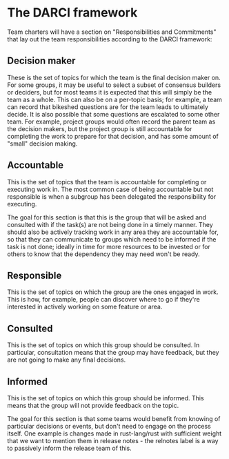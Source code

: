 # The DARCI framework

Team charters will have a section on "Responsibilities and Commitments" that lay out the team responsibilities according to the DARCI framework:

## Decision maker

These is the set of topics for which the team is the final decision maker on. For some groups, it may be useful to select a subset of consensus builders or deciders, but for most teams it is expected that this will simply be the team as a whole. This can also be on a per-topic basis; for example, a team can record that bikeshed questions are for the team leads to ultimately decide. It is also possible that some questions are escalated to some other team. For example, project groups would often record the parent team as the decision makers, but the project group is still accountable for completing the work to prepare for that decision, and has some amount of "small" decision making.

## Accountable
This is the set of topics that the team is accountable for completing or executing work in. The most common case of being accountable but not responsible is when a subgroup has been delegated the responsibility for executing.

The goal for this section is that this is the group that will be asked and consulted with if the task(s) are not being done in a timely manner. They should also be actively tracking work in any area they are accountable for, so that they can communicate to groups which need to be informed if the task is not done; ideally in time for more resources to be invested or for others to know that the dependency they may need won't be ready.

## Responsible
This is the set of topics on which the group are the ones engaged in work. This is how, for example, people can discover where to go if they're interested in actively working on some feature or area.

## Consulted
This is the set of topics on which this group should be consulted. In particular, consultation means that the group may have feedback, but they are not going to make any final decisions.

## Informed
This is the set of topics on which this group should be informed. This means that the group will not provide feedback on the topic.

The goal for this section is that some teams would benefit from knowing of particular decisions or events, but don't need to engage on the process itself. One example is changes made in rust-lang/rust with sufficient weight that we want to mention them in release notes - the relnotes label is a way to passively inform the release team of this.

